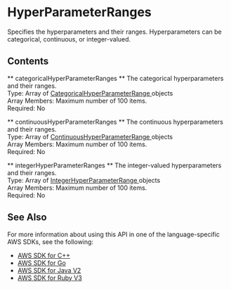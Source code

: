# HyperParameterRanges<a name="API_HyperParameterRanges"></a>

Specifies the hyperparameters and their ranges\. Hyperparameters can be categorical, continuous, or integer\-valued\.

## Contents<a name="API_HyperParameterRanges_Contents"></a>

 ** categoricalHyperParameterRanges **   <a name="personalize-Type-HyperParameterRanges-categoricalHyperParameterRanges"></a>
The categorical hyperparameters and their ranges\.  
Type: Array of [ CategoricalHyperParameterRange ](API_CategoricalHyperParameterRange.md) objects  
Array Members: Maximum number of 100 items\.  
Required: No

 ** continuousHyperParameterRanges **   <a name="personalize-Type-HyperParameterRanges-continuousHyperParameterRanges"></a>
The continuous hyperparameters and their ranges\.  
Type: Array of [ ContinuousHyperParameterRange ](API_ContinuousHyperParameterRange.md) objects  
Array Members: Maximum number of 100 items\.  
Required: No

 ** integerHyperParameterRanges **   <a name="personalize-Type-HyperParameterRanges-integerHyperParameterRanges"></a>
The integer\-valued hyperparameters and their ranges\.  
Type: Array of [ IntegerHyperParameterRange ](API_IntegerHyperParameterRange.md) objects  
Array Members: Maximum number of 100 items\.  
Required: No

## See Also<a name="API_HyperParameterRanges_SeeAlso"></a>

For more information about using this API in one of the language\-specific AWS SDKs, see the following:
+  [ AWS SDK for C\+\+](https://docs.aws.amazon.com/goto/SdkForCpp/personalize-2018-05-22/HyperParameterRanges) 
+  [ AWS SDK for Go](https://docs.aws.amazon.com/goto/SdkForGoV1/personalize-2018-05-22/HyperParameterRanges) 
+  [ AWS SDK for Java V2](https://docs.aws.amazon.com/goto/SdkForJavaV2/personalize-2018-05-22/HyperParameterRanges) 
+  [ AWS SDK for Ruby V3](https://docs.aws.amazon.com/goto/SdkForRubyV3/personalize-2018-05-22/HyperParameterRanges) 